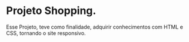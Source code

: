 <h1>Projeto Shopping.</h1>

Esse Projeto, teve como finalidade, adquirir conhecimentos com HTML e CSS, tornando o site responsivo. </br>

